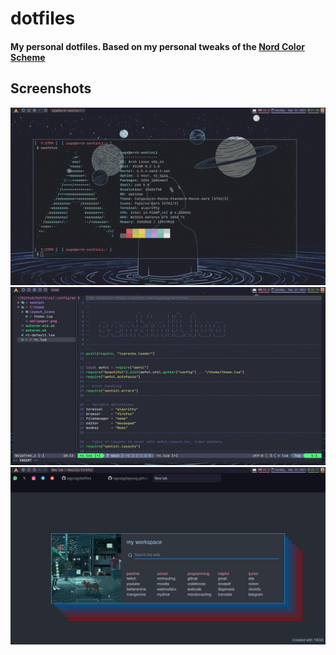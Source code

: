# dotfiles
#### My personal dotfiles. Based on my personal tweaks of the [Nord Color Scheme](https://www.nordtheme.com/docs/colors-and-palettes)

## Screenshots
![simple bg](screenshots/print1.png)
![nvim](screenshots/print2.png)
![firefox](screenshots/print3.png)
